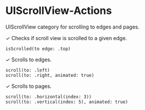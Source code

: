UIScrollView-Actions
====================

UIScrollView category for scrolling to edges and pages.

✓ Checks if scroll view is scrolled to a given edge.

    isScrolled(to edge: .top)

✓ Scrolls to edges.

    scroll(to: .left)
    scroll(to: .right, animated: true)

✓ Scrolls to pages.

    scroll(to: .horizontal(index: 3))
    scroll(to: .vertical(index: 5), animated: true)
